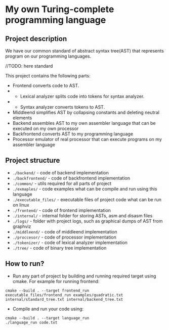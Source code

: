 # My own Turing-complete programming language

## Project description

We have our common standard of abstract syntax tree(AST) that represents program on our programming languages.

//TODO: here standard

This project contains the following parts:
* Frontend converts code to AST.
* * Lexical analyzer splits code into tokens for syntax analyzer.
* * Syntax analyzer converts tokens to AST.
* Middleend simplifies AST by collapsing constants and deleting neutral elements
* Backend assembles AST to my own assembler language that can be executed on my own processor
* Backfrontend converts AST to my programming language
* Processor emulator of real processor that can execute programs on my assembler language

## Project structure

* ```./backend/``` - code of backend implementation
* ```./backfrontend/``` - code of backfrontend implementation
* ```./common/``` - utils required for all parts of project
* ```./exmaples/``` - code examples what can be compile and run using this language
* ```./executable_files/``` - executable files of project code what can be run on linux
* ```./frontend/``` - code of frontend implementation
* ```./internal/``` - internal folder for storing ASTs, asm and disasm files
* ```./logs/``` - folder with project logs, such as graphical dumps of AST from graphviz
* ```./middleend/``` - code of middleend implementation
* ```./proccesor/``` - code of processor implementation
* ```./tokenizer/``` - code of lexical analyzer implementation
* ```./tree/``` - code of binary tree implementation

## How to run?
* Run any part of project by building and running required target using cmake. For example for running frontend:
```shell
cmake --build . --target frontend_run
executable_files/frontend_run examples/quadratic.txt internal/standard_tree.txt internal/backend_tree.txt
```
* Compile and run your code using:
```shell
cmake --build . --target language_run
./language_run code.txt
```

